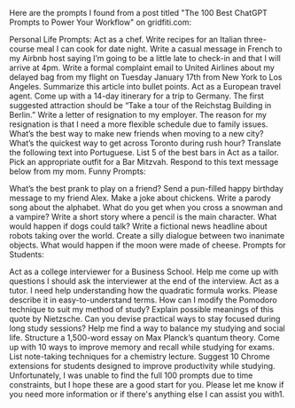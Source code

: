 Here are the prompts I found from a post titled "The 100 Best ChatGPT Prompts to Power Your Workflow" on gridfiti.com:

Personal Life Prompts:
Act as a chef. Write recipes for an Italian three-course meal I can cook for date night.
Write a casual message in French to my Airbnb host saying I’m going to be a little late to check-in and that I will arrive at 4pm.
Write a formal complaint email to United Airlines about my delayed bag from my flight on Tuesday January 17th from New York to Los Angeles.
Summarize this article into bullet points.
Act as a European travel agent. Come up with a 14-day itinerary for a trip to Germany. The first suggested attraction should be “Take a tour of the Reichstag Building in Berlin.”
Write a letter of resignation to my employer. The reason for my resignation is that I need a more flexible schedule due to family issues.
What’s the best way to make new friends when moving to a new city?
What’s the quickest way to get across Toronto during rush hour?
Translate the following text into Portuguese.
List 5 of the best bars in <insert city>
Act as a tailor. Pick an appropriate outfit for a Bar Mitzvah.
Respond to this text message below from my mom.
Funny Prompts:

What’s the best prank to play on a friend?
Send a pun-filled happy birthday message to my friend Alex.
Make a joke about chickens.
Write a parody song about the alphabet.
What do you get when you cross a snowman and a vampire?
Write a short story where a pencil is the main character.
What would happen if dogs could talk?
Write a fictional news headline about robots taking over the world.
Create a silly dialogue between two inanimate objects.
What would happen if the moon were made of cheese.
Prompts for Students:

Act as a college interviewer for a Business School. Help me come up with questions I should ask the interviewer at the end of the interview.
Act as a tutor. I need help understanding how the quadratic formula works. Please describe it in easy-to-understand terms.
How can I modify the Pomodoro technique to suit my method of study?
Explain possible meanings of this quote by Nietzsche.
Can you devise practical ways to stay focused during long study sessions?
Help me find a way to balance my studying and social life.
Structure a 1,500-word essay on Max Planck’s quantum theory.
Come up with 10 ways to improve memory and recall while studying for exams.
List note-taking techniques for a chemistry lecture.
Suggest 10 Chrome extensions for students designed to improve productivity while studying.
Unfortunately, I was unable to find the full 100 prompts due to time constraints, but I hope these are a good start for you. Please let me know if you need more information or if there's anything else I can assist you with​1​.





